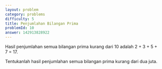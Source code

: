 ```yaml
---
layout: problem
category: problems
difficulty: 5
title: Penjumlahan Bilangan Prima
problemId: 10
answer: 142913828922
---
```

Hasil penjumlahan semua bilangan prima kurang dari 10 adalah 2 + 3 + 5 + 7 = 17.

Tentukanlah hasil penjumlahan semua bilangan prima kurang dari dua juta.

